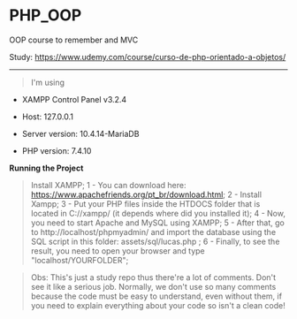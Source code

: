 # PHP_OOP
OOP course to remember and MVC 

Study: https://www.udemy.com/course/curso-de-php-orientado-a-objetos/
_________________________________________

> I'm using

- XAMPP Control Panel v3.2.4

- Host: 127.0.0.1

- Server version: 10.4.14-MariaDB

- PHP version: 7.4.10


**Running the Project**

> Install XAMPP;
1 - You can download here: https://www.apachefriends.org/pt_br/download.html;
2 - Install Xampp;
3 -  Put your PHP files inside the HTDOCS folder that is located in C://xampp/ (it depends where did you installed it);
4 - Now, you need to start Apache and MySQL using XAMPP;
5 - After that, go to http://localhost/phpmyadmin/ and import the database using the SQL script
in this folder: assets/sql/lucas.php ;
6 - Finally, to see the result, you need to open your browser and type "localhost/YOURFOLDER";

> Obs: 
This's just a study repo thus there're a lot of comments. Don't see it like a serious job.
Normally, we don't use so many comments because the code must be easy to understand, even without them, if you need to explain everything about your code so isn't a clean code!

